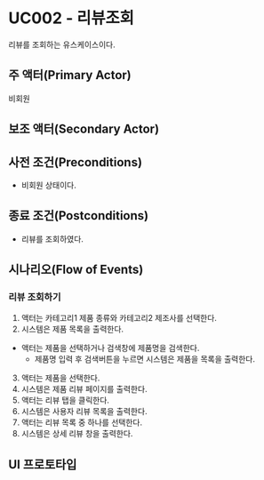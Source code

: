 # UC002 - 리뷰조회

리뷰를 조회하는 유스케이스이다.

## 주 액터(Primary Actor)

비회원
 
## 보조 액터(Secondary Actor)

## 사전 조건(Preconditions)

- 비회원 상태이다.

## 종료 조건(Postconditions)

- 리뷰를 조회하였다.

## 시나리오(Flow of Events)
### 리뷰 조회하기

1. 액터는 카테고리1 제품 종류와 카테고리2 제조사를 선택한다.
2. 시스템은 제품 목록을 출력한다.
  - 액터는 제품을 선택하거나 검색창에 제품명을 검색한다.
     - 제품명 입력 후 검색버튼을 누르면 시스템은 제품을 목록을 출력한다.
3. 액터는 제품을 선택한다.
4. 시스템은 제품 리뷰 페이지를 출력한다.
5. 액터는 리뷰 탭을 클릭한다.
6. 시스템은 사용자 리뷰 목록을 출력한다.
7. 액터는 리뷰 목록 중 하나를 선택한다.
8. 시스템은 상세 리뷰 창을 출력한다.


## UI 프로토타입

